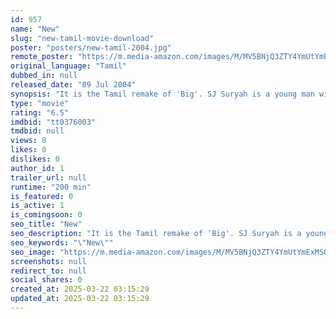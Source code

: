 ```yaml
---
id: 957
name: "New"
slug: "new-tamil-movie-download"
poster: "posters/new-tamil-2004.jpg"
remote_poster: "https://m.media-amazon.com/images/M/MV5BNjQ3ZTY4YmUtYmExMS00MGNmLWFjY2YtOWI0YTc3NzgxYjc4XkEyXkFqcGc@._V1_SX300.jpg"
original_language: "Tamil"
dubbed_in: null
released_date: "09 Jul 2004"
synopsis: "It is the Tamil remake of 'Big'. SJ Suryah is a young man with an immature mind. He falls in love with Simran and gets married to her. The troubles that they encounter form the story."
type: "movie"
rating: "6.5"
imdbid: "tt0376003"
tmdbid: null
views: 0
likes: 0
dislikes: 0
author_id: 1
trailer_url: null
runtime: "200 min"
is_featured: 0
is_active: 1
is_comingsoon: 0
seo_title: "New"
seo_description: "It is the Tamil remake of 'Big'. SJ Suryah is a young man with an immature mind. He falls in love with Simran and gets married to her. The troubles that they encounter form the story."
seo_keywords: "\"New\""
seo_image: "https://m.media-amazon.com/images/M/MV5BNjQ3ZTY4YmUtYmExMS00MGNmLWFjY2YtOWI0YTc3NzgxYjc4XkEyXkFqcGc@._V1_SX300.jpg"
screenshots: null
redirect_to: null
social_shares: 0
created_at: 2025-03-22 03:15:29
updated_at: 2025-03-22 03:15:29
---
```


